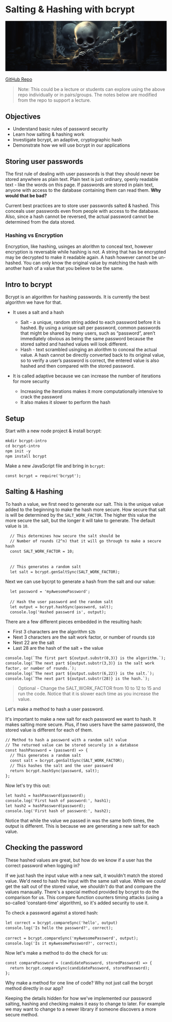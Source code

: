 # Salting & Hashing with bcrypt

![](./images/cover.png)

[GitHub Repo](https://github.com/PrimeAcademy/psp_bcrypt)

> Note: This could be a lecture or students can explore using the above repo individually or in pairs/groups. The notes below are modified from the repo to support a lecture.

## Objectives

- Understand basic rules of password security
- Learn how salting & hashing work
- Investigate bcrypt, an adaptive, cryptographic hash
- Demonstrate how we will use bcrypt in our applications

## Storing user passwords 

The first rule of dealing with user passwords is that they should never be stored anywhere as plain text. Plain text is just ordinary, openly readable text - like the words on this page. If passwords are stored in plain text, anyone with access to the database containing them can read them. __Why would that be bad?__

Current best practices are to store user passwords salted & hashed. This conceals user passwords even from people with access to the database. Also, since a hash cannot be reversed, the actual password cannot be determined from the data stored.

### Hashing vs Encryption

Encryption, like hashing, usinges an alorithm to conceal text, however encryption is reversable while hashing is not. A string that has be encrypted may be decrypted to make it readable again. A hash however cannot be un-hashed. You can only know the original value by matching the hash with another hash of a value that you believe to be the same.


## Intro to bcrypt

Bcrypt is an algorithm for hashing passwords. It is currently the best algorithm we have for that. 

* It uses a salt and a hash
  - Salt - a unique, random string added to each password before it is hashed. By using a unique salt per password, common passwords that might be shared by many users, such as “password”, aren’t immediately obvious as being the same password because the stored salted and hashed values will look different.
  - Hash - text scrambled usinging an alorithm to conceal the actual value. A hash cannot be directly converted back to its original value, so to verify a user’s password is correct, the entered value is also hashed and then compared with the stored password.

* It is called adaptive because we can increase the number of iterations for more security
  - Increasing the iterations makes it more computationally intensive to crack the password
  - It also makes it slower to perform the hash

## Setup

Start with a new node project & install bcrypt:

```
mkdir bcrypt-intro
cd bcrypt-intro
npm init -y
npm install bcrypt
```

Make a new JavaScript file and bring in `bcrypt`:

```
const bcrypt = require('bcrypt');
```

## Salting & Hashing

To hash a value, we first need to generate our salt. This is the unique value added to the beginning to make the hash more secure. How secure that salt is will be determined by the `SALT_WORK_FACTOR`. The higher this value the more secure the salt, but the longer it will take to generate. The default value is `10`. 

```
  // This determines how secure the salt should be
  // Number of rounds (2^n) that it will go through to make a secure hash
  const SALT_WORK_FACTOR = 10; 


  // This generates a random salt
  let salt = bcrypt.genSaltSync(SALT_WORK_FACTOR); 
```

Next we can use bycrpt to generate a hash from the salt and our value:

```
  let password = 'myAwesomePassword';

  // Hash the user password and the random salt
  let output = bcrypt.hashSync(password, salt);
  console.log('Hashed password is', output);
```

There are a few different pieces embedded in the resulting hash:

- First 3 characters are the algorithm `$2b`
- Next 3 characters are the salt work factor, or number of rounds `$10`
- Next 22 are the salt
- Last 28 are the hash of the salt + the value

```
console.log(`The first part ${output.substr(0,3)} is the algorithm.`);
console.log(`The next part ${output.substr(3,3)} is the salt work factor, or number of rounds.`);
console.log(`The next part ${output.substr(6,22)} is the salt.`);
console.log(`The next part ${output.substr(28)} is the hash.`);
```

> Optional - Change the SALT_WORK_FACTOR from 10 to 12 to 15 and run the code. Notice that it is slower each time as you increase the value. 

Let's make a method to hash a user password. 

It's important to make a new salt for each password we want to hash. It makes salting more secure. Plus, if two users have the same password, the stored value is different for each of them.

```
// Method to hash a password with a random salt value
// The returned value can be stored securely in a database
const hashPassword = (password) => {
  // This generates a random salt
  const salt = bcrypt.genSaltSync(SALT_WORK_FACTOR); 
  // This hashes the salt and the user password 
  return bcrypt.hashSync(password, salt);
};
```

Now let's try this out:

```
let hash1 = hashPassword(password);
console.log('First hash of password:', hash1);
let hash2 = hashPassword(password);
console.log('First hash of password:', hash2);
```

Notice that while the value we passed in was the same both times, the output is different. This is because we are generating a new salt for each value. 

## Checking the password

These hashed values are great, but how do we know if a user has the correct password when logging in?

If we just hash the input value with a new salt, it wouldn't match the stored value. We'd need to hash the input with the same salt value. While we *could* get the salt out of the stored value, we *shouldn't* do that and compare the values manaually. There's a special method provided by bcrypt to do the comparison for us. This compare function counters timing attacks (using a so-called 'constant-time' algorithm), so it's added security to use it.

To check a password against a stored hash:
```
let correct = bcrypt.compareSync('hello', output)
console.log('Is hello the password?', correct);

correct = bcrypt.compareSync('myAwesomePassword', output);
console.log('Is it myAwesomePassword?', correct);
```

Now let's make a method to do the check for us:
```
const comparePassword = (candidatePassword, storedPassword) => {
  return bcrypt.compareSync(candidatePassword, storedPassword);
};
```

Why make a method for one line of code? Why not just call the bcrypt method directly in our app?  

Keeping the details hidden for how we've implemented our password salting, hashing and checking makes it easy to change to later. For example we may want to change to a newer library if someone discovers a more secure method. 